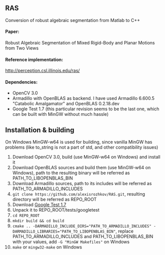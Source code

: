 ## RAS  
Conversion of robust algebraic segmentation from Matlab to C++  
  
#### Paper:  
Robust Algebraic Segmentation of Mixed Rigid-Body and Planar Motions from Two Views  
  
#### Reference implementation:  
http://perception.csl.illinois.edu/ras/  
  
#### Dependencies:  
 - OpenCV 3.0  
 - Armadillo with OpenBLAS as backend. I have used Armadillo 6.600.5 "Catabolic Amalgamator" and OpenBLAS 0.2.18.dev  
 - Google Test 1.7 (this particular revision seems to be the last one, which can be built with MinGW without much hassle)  
  
  
## Installation & building  
On Windows MinGW-w64 is used for building, since vanilla MinGW has problems (like to_string is not a part of std, and other compatibility issues)  
  
1. Download OpenCV 3.0, build (use MinGW-w64 on Windows) and install it  
2. Download OpenBLAS sources and build them (use MinGW-w64 on Windows), path to the resulting binary will be referred as PATH_TO_LIBOPENBLAS_BIN  
3. Download Armadillo sources, path to its includes will be referred as PATH_TO_ARMADILLO_INCLUDES  
4. `git clone https://github.com/alexisrozhkov/RAS.git`, resulting directory will be referred as REPO_ROOT  
5. Download [Google Test 1.7](https://github.com/google/googletest/releases/tag/release-1.7.0)  
6. Unpack it to REPO_ROOT/tests/googletest  
7. `cd REPO_ROOT`  
8. `mkdir build && cd build`  
9. `cmake .. -DARMADILLO_INCLUDE_DIRS="PATH_TO_ARMADILLO_INCLUDES" -DARMADILLO_LIBRARIES="PATH_TO_LIBOPENBLAS_BIN"`, replace PATH_TO_ARMADILLO_INCLUDES and PATH_TO_LIBOPENBLAS_BIN with your values, add `-G "MinGW Makefiles"` on Windows  
10. `make` or `mingw32-make` on Windows  
